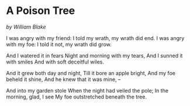 # A Poison Tree
*by William Blake*

I was angry with my friend:
I told my wrath, my wrath did end.
I was angry with my foe:
I told it not, my wrath did grow.

And I watered it in fears
Night and morning with my tears,
And I sunned it with smiles
And with soft deceitful wiles.

And it grew both day and night,
Till it bore an apple bright,
And my foe beheld it shine,
And he knew that it was mine, –

And into my garden stole
When the night had veiled the pole;
In the morning, glad, I see
My foe outstretched beneath the tree.